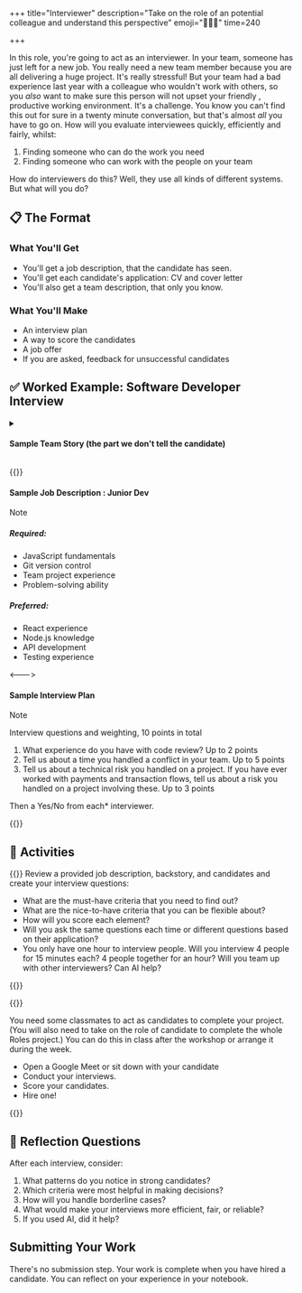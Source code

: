 +++
title="Interviewer"
description="Take on the role of an potential colleague and understand this perspective"
emoji="🧑🏽‍⚖️"
time=240

+++

In this role, you're going to act as an interviewer. In your team, someone has just left for a new job. You really need a new team member because you are all delivering a huge project. It's really stressful! But your team had a bad experience last year with a colleague who wouldn't work with others, so you _also_ want to make sure this person will not upset your friendly , productive working environment. It's a challenge. You know you can't find this out for sure in a twenty minute conversation, but that's almost _all_ you have to go on. How will you evaluate interviewees quickly, efficiently and fairly, whilst:

1. Finding someone who can do the work you need
2. Finding someone who can work with the people on your team

How do interviewers do this? Well, they use all kinds of different systems. But what will you do?

## 📋 The Format

### What You'll Get

- You'll get a job description, that the candidate has seen.
- You'll get each candidate's application: CV and cover letter
- You'll also get a team description, that only you know.

### What You'll Make

- An interview plan
- A way to score the candidates
- A job offer
- If you are asked, feedback for unsuccessful candidates

## ✅ Worked Example: Software Developer Interview

<details><summary>

#### Sample Team Story (the part we don't tell the candidate)

</summary>

Our team has one senior developer part time, and two very junior developers on it. Last year we had two mid level developers, a UX designer and a Scrum master. But the UX people were all laid off and the Scrum master is on Maternity leave and hasn't been covered.

Our two mid level developers fell out with each other because one, a React expert, started unilaterally rewriting features in React and didn't document or explain their changes. It caused a fight. They have now _both_ left in a huff, we are trying to deliver a whole new transactions front end for our main client and half our codebase is now React, which we don't really know yet!

It's been a dreadful mess, but the good news is our little team is now really working well
together. We have reflected and learned from our mistakes and now we all review each other's code before we merge it. We also now have headcount to hire either two more junior developers or one senior.

We really just want friendly colleagues who know how to do proper code review. They don't need to be React experts, they just need to be willing to learn and explain what they have learned to the team.

</details>

{{<columns>}}

#### Sample Job Description : Junior Dev

> [!NOTE]
>
> ##### Required:
>
> - JavaScript fundamentals
> - Git version control
> - Team project experience
> - Problem-solving ability
>
> ##### Preferred:
>
> - React experience
> - Node.js knowledge
> - API development
> - Testing experience

<--->

#### Sample Interview Plan

> [!NOTE]
> Interview questions and weighting, 10 points in total
>
> 1. What experience do you have with code review? Up to 2 points
> 2. Tell us about a time you handled a conflict in your team. Up to 5 points
> 3. Tell us about a technical risk you handled on a project. If you have ever worked with payments and transaction flows, tell us about a risk you handled on a project involving these. Up to 3 points
>
> Then a Yes/No from each\* interviewer.

{{</columns>}}

## 🧪 Activities

{{<note type="activity" title="1 - Planning">}}
Review a provided job description, backstory, and candidates and create your interview questions:

- What are the must-have criteria that you need to find out?
- What are the nice-to-have criteria that you can be flexible about?
- How will you score each element?
- Will you ask the same questions each time or different questions based on their application?
- You only have one hour to interview people. Will you interview 4 people for 15 minutes each? 4 people together for an hour? Will you team up with other interviewers? Can AI help?

{{</note>}}

{{<note type="activity" title="2. Interviewing">}}

You need some classmates to act as candidates to complete your project. (You will also need to take on the role of candidate to complete the whole Roles project.) You can do this in class after the workshop or arrange it during the week.

- Open a Google Meet or sit down with your candidate
- Conduct your interviews.
- Score your candidates.
- Hire one!

{{</note>}}

## 📝 Reflection Questions

After each interview, consider:

1. What patterns do you notice in strong candidates?
2. Which criteria were most helpful in making decisions?
3. How will you handle borderline cases?
4. What would make your interviews more efficient, fair, or reliable?
5. If you used AI, did it help?

## Submitting Your Work

There's no submission step. Your work is complete when you have hired a candidate. You can reflect on your experience in your notebook.
